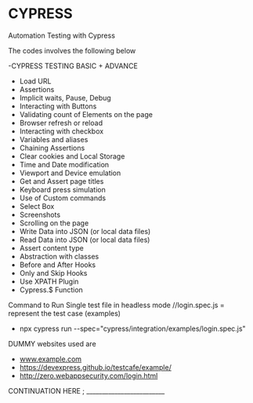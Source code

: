 # CYPRESS
Automation Testing with Cypress

The codes involves the following below

-CYPRESS TESTING BASIC + ADVANCE
- Load URL 
- Assertions 
- Implicit waits, Pause, Debug 
- Interacting with Buttons 
- Validating count of Elements on the page 
- Browser refresh or reload 
- Interacting with checkbox
- Variables and aliases
- Chaining Assertions 
- Clear cookies and Local Storage
- Time and Date modification 
- Viewport and Device emulation 
- Get and Assert page titles
- Keyboard press simulation 
- Use of Custom commands 
- Select Box 
- Screenshots 
- Scrolling on the page 
- Write Data into JSON (or local data files)
- Read Data into JSON (or local data files)
- Assert content type 
- Abstraction with classes 
- Before and After Hooks 
- Only and Skip Hooks 
- Use XPATH Plugin 
- Cypress.$ Function 

Command to Run Single test file in headless mode
//login.spec.js = represent the test case (examples)
- npx cypress run --spec="cypress/integration/examples/login.spec.js"


DUMMY websites used are 

- www.example.com
- https://devexpress.github.io/testcafe/example/
- http://zero.webappsecurity.com/login.html


CONTINUATION HERE ; _________________________
